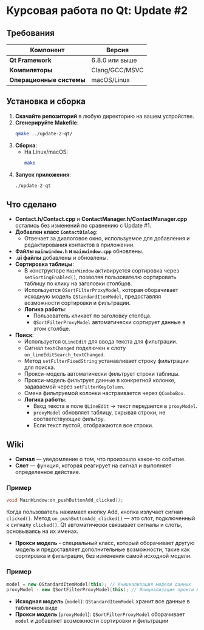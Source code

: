 # Курсовая работа по Qt: Update #2

## Требования

| Компонент                | Версия            |
|--------------------------|-------------------|
| **Qt Framework**         | 6.8.0 или выше    |
| **Компиляторы**          | Clang/GCC/MSVC    |
| **Операционные системы** | macOS/Linux       |

## Установка и сборка

1. **Скачайте репозиторий** в любую директорию на вашем устройстве.
2. **Сгенерируйте Makefile**:
    ```bash
    qmake ../update-2-qt/
    ```
3. **Сборка**:
    - На Linux/macOS:
        ```bash
        make
        ```
4. **Запуск приложения**:
    ```bash
    ./update-2-qt
    ```

## Что сделано

- **Contact.h/Contact.cpp** и **ContactManager.h/ContactManager.cpp** остались без изменений по сравнению с Update #1.
- **Добавлен класс `ContactDialog`**:
    - Отвечает за диалоговое окно, используемое для добавления и редактирования контактов в приложении.
- **Файлы `mainwindow.h` и `mainwindow.cpp`** обновлены.
- **.ui файлы** добавлены и обновлены.
- **Сортировка таблицы**:
    - В конструкторе `MainWindow` активируется сортировка через `setSortingEnabled()`, позволяя пользователю сортировать таблицу по клику на заголовки столбцов.
    - Используется `QSortFilterProxyModel`, которая оборачивает исходную модель `QStandardItemModel`, предоставляя возможности сортировки и фильтрации.
    - **Логика работы**:
        - Пользователь кликает по заголовку столбца.
        - `QSortFilterProxyModel` автоматически сортирует данные в этом столбце.
- **Поиск**:
    - Используется `QLineEdit` для ввода текста для фильтрации.
    - Сигнал `textChanged` подключен к слоту `on_lineEditSearch_textChanged`.
    - Метод `setFilterFixedString` устанавливает строку фильтрации для поиска.
    - Прокси-модель автоматически фильтрует строки таблицы.
    - Прокси-модель фильтрует данные в конкретной колонке, задаваемой через `setFilterKeyColumn`.
    - Смена фильтруемой колонки настраивается через `QComboBox`.
    - **Логика работы**:
        - Ввод текста в поле `QLineEdit` → текст передается в `proxyModel`.
        - `proxyModel` обновляет таблицу, скрывая строки, не соответствующие фильтру.
        - Если текст пустой, отображаются все строки.

## Wiki

- **Сигнал** — уведомление о том, что произошло какое-то событие.
- **Слот** — функция, которая реагирует на сигнал и выполняет определенное действие.

### Пример

```cpp
void MainWindow:on_pushButtonAdd_clicked();
```
Когда пользователь нажимает кнопку Add, кнопка излучает сигнал `clicked()`. Метод `on_pushButtonAdd_clicked()` — это слот, подключенный к сигналу `clicked()`. Qt автоматически связывает сигналы и слоты, основываясь на их именах.

- **Прокси модель** - специальный класс, который оборачивает другую модель и предоставляет дополнительные возможности, такие как сортировка и фильтрация, без изменения самой исходной модели.

### Пример

```cpp
model = new QStandardItemModel(this); // Инициализация модели данных
proxyModel - new QSortFilterProxyModel(this); // Инициализация прокси модели для сортировки и фильтрации
```
- **Исходная модель** (`model`): `QStandardItemModel` хранит все данные в табличном виде
- **Прокси модель** (`proxyModel`): `QSortFilterProxyModel` оборачивает `model` и добавляет возможности сортировки и фильтрации
